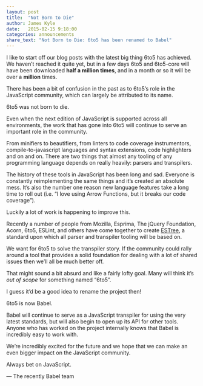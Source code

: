 ```yaml
---
layout: post
title:  "Not Born to Die"
author: James Kyle
date:   2015-02-15 9:18:00
categories: announcements
share_text: "Not Born to Die: 6to5 has been renamed to Babel"
---
```


I like to start off our blog posts with the latest big thing 6to5 has achieved. We haven’t reached it quite yet, but in a few days 6to5 and 6to5-core will have been downloaded **half a million times**, and in a month or so it will be over a **million** times.

There has been a bit of confusion in the past as to 6to5’s role in the JavaScript community, which can largely be attributed to its name.

6to5 was not born to die.

Even when the next edition of JavaScript is supported across all environments, the work that has gone into 6to5 will continue to serve an important role in the community.

From minifiers to beautifiers, from linters to code coverage instrumentors, compile-to-javascript languages and syntax extensions, code highlighters and on and on. There are two things that almost any tooling of any programming language depends on really heavily: parsers and transpilers.

The history of these tools in JavaScript has been long and sad. Everyone is constantly reimplementing the same things and it’s created an absolute mess. It’s also the number one reason new language features take a long time to roll out (i.e. “I love using Arrow Functions, but it breaks our code coverage”).

Luckily a lot of work is happening to improve this.

Recently a number of people from Mozilla, Esprima, The jQuery Foundation, Acorn, 6to5, ESLint, and others have come together to create [ESTree](https://github.com/estree/estree), a standard upon which all parser and transpiler tooling will be based on.

We want for 6to5 to solve the transpiler story. If the community could rally around a tool that provides a solid foundation for dealing with a lot of shared issues then we’ll all be much better off.

That might sound a bit absurd and like a fairly lofty goal. Many will think it’s _out of scope_ for something named “6to5”.

I guess it’d be a good idea to rename the project then!

6to5 is now Babel.

Babel will continue to serve as a JavaScript transpiler for using the very latest standards, but will also begin to open up its API for other tools. Anyone who has worked on the project internally knows that Babel is incredibly easy to work with.

We’re incredibly excited for the future and we hope that we can make an even bigger impact on the JavaScript community.

Always bet on JavaScript.

<p class="text-right">— The recently Babel team</p>
